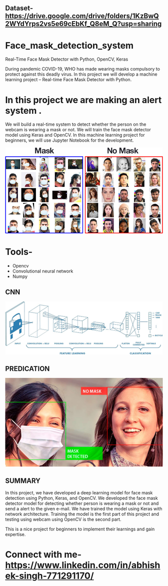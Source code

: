 ## Dataset-https://drive.google.com/drive/folders/1KzBwQ2WYdYrps2vs5e69cEbKf_Q8eM_Q?usp=sharing
# Face_mask_detection_system
Real-Time Face Mask Detector with Python, OpenCV, Keras

During pandemic COVID-19, WHO has made wearing masks compulsory to protect against this deadly virus. In this project  we will develop a machine learning project – Real-time Face Mask Detector with Python.
# In this project we are making an alert system .
We will build a real-time system to detect whether the person on the webcam is wearing a mask or not. We will train the face mask detector model using Keras and OpenCV.
In this machine learning project for beginners, we will use Jupyter Notebook for the development.

![CNN](Images/faceimage_1.jpg)

# Tools-
 + Opencv
 + Convolutional neural network
 + Numpy 

## CNN
![CNN](Images/faceimage_2.jpeg)

## PREDICATION
![CNN](Images/faceimage_3.jpg)

## SUMMARY

In this project, we have developed a deep learning model for face mask detection using Python, Keras, and OpenCV. We developed the face mask detector model for detecting whether person is wearing a mask or not and send a alert to the given e-mail. We have trained the model using Keras with network architecture. Training the model is the first part of this project and testing using webcam using OpenCV is the second part.

This is a nice project for beginners to implement their learnings and gain expertise.

# Connect with me- https://www.linkedin.com/in/abhishek-singh-771291170/



